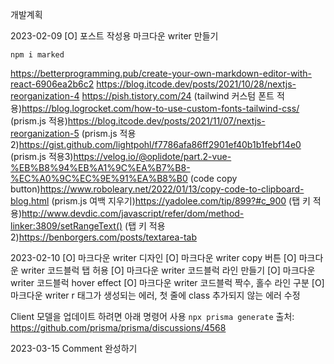 개발계획

2023-02-09
[O] 포스트 작성용 마크다운 writer 만들기

`npm i marked`

https://betterprogramming.pub/create-your-own-markdown-editor-with-react-6906ea2b6c2
https://blog.itcode.dev/posts/2021/10/28/nextjs-reorganization-4
https://pish.tistory.com/24
(tailwind 커스텀 폰트 적용)https://blog.logrocket.com/how-to-use-custom-fonts-tailwind-css/
(prism.js 적용)https://blog.itcode.dev/posts/2021/11/07/nextjs-reorganization-5
(prism.js 적용2)https://gist.github.com/lightpohl/f7786afa86ff2901ef40b1b1febf14e0
(prism.js 적용3)https://velog.io/@oplidote/part.2-vue-%EB%B8%94%EB%A1%9C%EA%B7%B8-%EC%A0%9C%EC%9E%91%EA%B8%B0
(code copy button)https://www.roboleary.net/2022/01/13/copy-code-to-clipboard-blog.html
(prism.js 여백 지우기)https://yadolee.com/tip/899?#c_900
(탭 키 적용)http://www.devdic.com/javascript/refer/dom/method-linker:3809/setRangeText()
(탭 키 적용2)https://benborgers.com/posts/textarea-tab

2023-02-10
[O] 마크다운 writer 디자인
[O] 마크다운 writer copy 버튼
[O] 마크다운 writer 코드블럭 탭 허용
[O] 마크다운 writer 코드블럭 라인 만들기
[O] 마크다운 writer 코드블럭 hover effect
[O] 마크다운 writer 코드블럭 짝수, 홀수 라인 구분
[O] 마크다운 writer r 태그가 생성되는 에러, 첫 줄에 class 추가되지 않는 에러 수정

Client 모델을 업데이트 하려면 아래 명령어 사용
`npx prisma generate`
출처: https://github.com/prisma/prisma/discussions/4568

2023-03-15
Comment 완성하기

